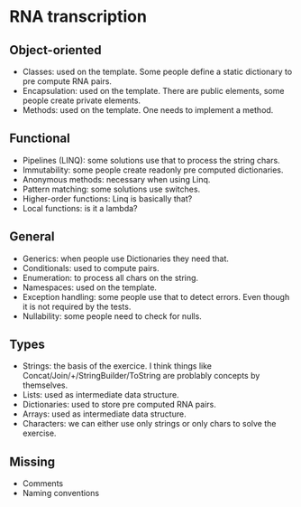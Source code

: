# RNA transcription

## Object-oriented

- Classes: used on the template. Some people define a static dictionary to pre compute RNA pairs.
- Encapsulation: used on the template. There are public elements, some people create private elements.
- Methods: used on the template. One needs to implement a method.

## Functional

- Pipelines (LINQ): some solutions use that to process the string chars.
- Immutability: some people create readonly pre computed dictionaries.
- Anonymous methods: necessary when using Linq.
- Pattern matching: some solutions use switches.
- Higher-order functions: Linq is basically that? 
- Local functions: is it a lambda?

## General

- Generics: when people use Dictionaries they need that.
- Conditionals: used to compute pairs.
- Enumeration: to process all chars on the string.
- Namespaces: used on the template.
- Exception handling: some people use that to detect errors. Even though it is not required by the tests.
- Nullability: some people need to check for nulls.

## Types

- Strings: the basis of the exercice. I think things like Concat/Join/+/StringBuilder/ToString are problably concepts by themselves.
- Lists: used as intermediate data structure.
- Dictionaries: used to store pre computed RNA pairs.
- Arrays: used as intermediate data structure.
- Characters: we can either use only strings or only chars to solve the exercise.

## Missing

- Comments
- Naming conventions
